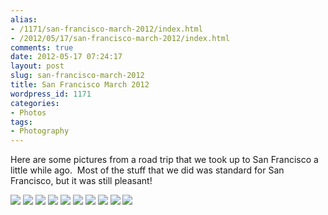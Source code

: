 ```yaml
---
alias:
- /1171/san-francisco-march-2012/index.html
- /2012/05/17/san-francisco-march-2012/index.html
comments: true
date: 2012-05-17 07:24:17
layout: post
slug: san-francisco-march-2012
title: San Francisco March 2012
wordpress_id: 1171
categories:
- Photos
tags:
- Photography
---
```


Here are some pictures from a road trip that we took up to San Francisco a little while ago.  Most of the stuff that we did was standard for San Francisco, but it was still pleasant!

<div class="galleria">
<a href="http://img.gtww.net/2012/03_SF/88ce/SF-4_8e7d5e6.jpg"><img data-title="Fishwich" data-description="Sally's" src="http://img.gtww.net/2012/03_SF/88ce/Thumbs/SF-4_7d0d.jpg"/></a>
<a href="http://img.gtww.net/2012/03_SF/88ce/SF-3_65d10ed.jpg"><img data-title="Sally's" data-description="" src="http://img.gtww.net/2012/03_SF/88ce/Thumbs/SF-3_5de0.jpg"/></a>
<a href="http://img.gtww.net/2012/03_SF/88ce/SF-1_287f261.jpg"><img data-title="Each One Eat One" data-description="Golden Gate Bakery" src="http://img.gtww.net/2012/03_SF/88ce/Thumbs/SF-1_c528.jpg"/></a>
<a href="http://img.gtww.net/2012/03_SF/88ce/SF-2_610b029.jpg"><img data-title="Egg Tart" data-description="Golden Gate Bakery" src="http://img.gtww.net/2012/03_SF/88ce/Thumbs/SF-2_944e.jpg"/></a>
<a href="http://img.gtww.net/2012/03_SF/88ce/SF-5_800f9da.jpg"><img data-title="Tourists Psh" data-description="San Francisco Pier" src="http://img.gtww.net/2012/03_SF/88ce/Thumbs/SF-5_2b00.jpg"/></a>
<a href="http://img.gtww.net/2012/03_SF/88ce/SF-6_f1ae30a.jpg"><img data-title="" data-description="" src="http://img.gtww.net/2012/03_SF/88ce/Thumbs/SF-6_e482.jpg"/></a>
<a href="http://img.gtww.net/2012/03_SF/88ce/SF-7_f6cdf91.jpg"><img data-title="" data-description="" src="http://img.gtww.net/2012/03_SF/88ce/Thumbs/SF-7_9c54.jpg"/></a>
<a href="http://img.gtww.net/2012/03_SF/88ce/SF-8_31ca5f3.jpg"><img data-title="Tea Leaf Salad" data-description="Burma Superstar" src="http://img.gtww.net/2012/03_SF/88ce/Thumbs/SF-8_5930.jpg"/></a>
<a href="http://img.gtww.net/2012/03_SF/88ce/SF-10_6dcfb4e.jpg"><img data-title="Ice Cream Makes It Better" data-description="Fenton's Ice Cream Parlor" src="http://img.gtww.net/2012/03_SF/88ce/Thumbs/SF-10_518f.jpg"/></a>
<a href="http://img.gtww.net/2012/03_SF/88ce/SF-9_91bfac3.jpg"><img data-title="Black & Tan Sundae" data-description="Fenton's Ice Cream Parlor" src="http://img.gtww.net/2012/03_SF/88ce/Thumbs/SF-9_aed9.jpg"/></a>
</div>
